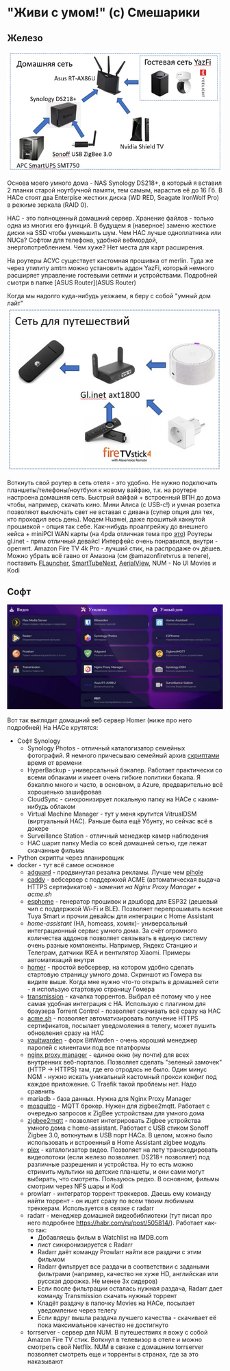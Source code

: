 # "Живи с умом!" (c) Смешарики
## Железо
![Схема сети](Pictures/home_net.jpg)

Основа моего умного дома - NAS Synology DS218+, в который я вставил 2 планки старой ноутбучной памяти, тем самым, нарастив её до 16 Гб. В НАСе стоят два Enterpise жестких диска (WD RED, Seagate IronWolf Pro) в режиме зеркала (RAID 0).

НАС - это полноценный домашний сервер. Хранение файлов - только одна из многих его функций. В будущем я (наверное) заменю жесткие диски на SSD чтобы уменьшить шум. Чем НАС лучше одноплатника или NUCа? Софтом для телефона, удобной вебмордой, энергопотреблением. Чем хуже? Нет места для карт расширения.

На роутеры АСУС существует кастомная прошивка от merlin. Туда же через утилиту amtm можно установить аддон YazFi, который немного расширяет управление гостевыми сетями и устройствами. Подробней смотри в папке [ASUS Router](ASUS Router)

Когда мы надолго куда-нибудь уезжаем, я беру с собой "умный дом лайт"
![Схема сети для путешествий](Pictures/travel_net.jpg)

Воткнуть свой роутер в сеть отеля - это удобно. Не нужно подключать планшеты/телефоны/ноутбуки к новому вайфаю, т.к. на роутере настроена домашняя сеть. Быстрый вайфай + встроенный ВПН до дома чтобы, например, скачать кино. Мини Алиса (с USB-c!) и умная розетка позволяют выключать свет не вставая с дивана (супер опция для тех, кто проходил весь день). 
Модем Huawei, даже прошитый хакнутой прошивкой - опция так себе. Как-нибудь проапгрейжу до внешнего кейса + miniPCI WAN карты (на 4pda отличная тема про [это](https://4pda.to/forum/index.php?showtopic=994474))
Роутеры gl.inet - прям отличный девайс! Интерфейс очень понравился, внутри - openwrt. 
Amazon Fire TV 4k Pro - лучший стик, на распродаже оч дёшев. Можно убрать всё гавно от Амазона (см @amazonfiretvrus в телеге), поставить [FLauncher](https://gitlab.com/flauncher/flauncher), [SmartTubeNext](https://github.com/yuliskov/SmartTubeNext), [AerialView](https://github.com/theothernt/AerialViews), NUM - No UI Movies и Kodi

## Софт
![Стартовая страница Homer](Pictures/start_page.jpg)

Вот так выглядит домашний веб сервер Homer (ниже про него подробней)
На НАСе крутятся:
- Софт Synology
  - Synology Photos - отличный каталогизатор семейных фотографий. Я немного причесываю семейный архив [скриптами](https://github.com/ageev/others) время от времени
  - HyperBackup - универсальный бэкапер. Работает практически со всеми облаками и имеет очень гибкие политики бэкапа. Я бэкаплю много и часто, в основном, в Azure, предварительно всё хорошенько зашифровав
  - CloudSync - синхронизирует локальную папку на НАСе с каким-нибудь облаком
  - Virtual Machine Manager - тут у меня крутится VitrualDSM (виртуальный НАС). Раньше была ещё Убунту, но сейчас всё в докере
  - Surveillance Station - отличный менеджер камер наблюдения
  - НАС шарит папку Media со всей домашней сетью, где лежат скачанные фильмы
- Python скрипты через планировщик
- docker - тут всё самое основное
  - [adguard](https://github.com/ageev/SmartHouse/tree/master/adguard) - продвинутая резалка рекламы. Лучше чем [pihole](https://github.com/ageev/SmartHouse/tree/master/pi-hole)
  - [caddy](https://github.com/ageev/SmartHouse/tree/master/docker/caddy) - вебсервер с поддержкой ACME (автоматическая выдача HTTPS сертификатов) - *заменил на Nginx Proxy Manager + acme.sh*
  - [esphome](https://github.com/ageev/SmartHouse/tree/master/docker/esphome) - генератор прошивок и дэшборд для ESP32 (дешевый чип с поддержкой Wi-Fi и BLE). Позволяет перепрошивать всякие Tuya Smart и прочии девайсы для интеграции с Home Assistant
  - *home-assistant* (HA, homeass, хомяк)- универсальный интеграционный сервис умного дома. За счёт огромного количества аддонов позволяет связывать в единую систему очень разные компоненты. Например, Яндекс Станцию и Телеграм, датчики IKEA и вентилятор Xiaomi. Примеры автоматизаций внутри
  - [homer](https://github.com/ageev/SmartHome/tree/master/docker/homer) - простой вебсервер, на котором удобно сделать стартовую страницу умного дома. Скриншот из Гомера вы видите выше. Когда мне нужно что-то открыть в домашней сети - я использую стартовую страницу Гомера
  - [transmission](https://github.com/ageev/SmartHome/tree/master/docker/transmission) - качалка торрентов. Выбрал её потому что у нее самая удобная интеграция с HA. Использую с плагином для браузера Torrent Control - позволяет скачивать всё сразу на НАС
  - [acme.sh](https://github.com/ageev/SmartHouse/tree/master/acme.sh) - позволяет автоматизировать получение HTTPS сертификатов, посылает уведомоления в телегу, может пушить обновления сразу на НАС
  - [vaultwarden](https://github.com/ageev/SmartHouse/tree/master/vaultwarden) - форк BitWarden - очень хороший менеджер паролей с клиентами под все платформы
  - [nginx proxy manager](https://github.com/ageev/SmartHouse/tree/master/Nginx%20Proxy%20Manager) - единое окно (ну почти) для всех внутренних веб-порталов. Позволяет сделать "зеленый замочек" (HTTP -> HTTPS) там, где его отродясь не было. Один минус NGM - нужно искать уникальный кастомный прокси конфиг под каждое приложение. С Traefik такой проблемы нет. Надо сравнить
  - mariadb - база данных. Нужна для Nginx Proxy Manager
  - [mosquitto](https://github.com/ageev/SmartHome/tree/master/docker/zigbee2mqtt) - MQTT брокер. Нужен для zigbee2mqtt. Работает с очередью запросов к ZigBee устройствам для умного дома
  - [zigbee2mqtt](https://github.com/ageev/SmartHome/tree/master/docker/zigbee2mqtt) - позволяет интегрировать Zigbee устройства умного дома с home-assistant. Работает с USB стиком Sonoff Zigbee 3.0, воткнутым в USB порт НАСа. В целом, можно было использовать и встроенный в Home Assistant zigbee модуль
  - [plex](https://github.com/ageev/SmartHome/tree/master/docker/plex) - каталогизатор видео. Позволяет на лету транскодировать видеопотоки (если железо позволяет. DS218+ позволяет) под различные разрешения и устройства. Ну то есть можно стримить мультики на детские планшеты, и они сами могут выбирать, что смотреть. Пользуюсь редко. В основном, фильмы смотрим через NFS шары и Kodi
  - prowlarr - интегратор торрент треккеров. Даешь ему команду найти торрент - он ищет сразу по всем твоим любимым треккерам. Используется в связке с radarr
  - radarr - менеджер домашней видеобиблиотеки (тут писал про него подробнее https://habr.com/ru/post/505814/). Работает как-то так:
    - Добавляешь фильм в Watchlist на IMDB.com
    - лист синхронизируется с Radarr
    - Radarr даёт команду Prowlarr найти все раздачи с этим фильмом
    - Radarr фильтрует все раздачи в соответствии с задаными фильтрами (например, качество не хуже HD, английская или русская дорожка. Не менее 3х сидеров)
    - Если после фильтрации осталась нужная раздача, Radarr дает команду Transmission скачать нужный торрент
    - Кладёт раздачу в папочку Movies на НАСе, посылает уведомление через телегу
    - Если вдруг вышла раздача лучшего качества - скачивает её пока максимальное качество не достигнуто
  - torrserver - сервер для NUM. В путешествиях я вожу с собой Amazon Fire TV стик. Воткнул в телевизор в отеле и можно смотреть свой Netflix. NUM в связке с домашним torrserver позволяет смотреть еще и торренты в странах, где за это наказывают
